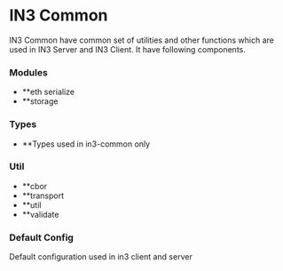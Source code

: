 # IN3 Common
IN3 Common have common set of utilities and other functions which are used in IN3 Server and IN3 Client. It have following components.

### Modules
- **eth serialize 
- **storage

### Types
- **Types used in in3-common only

### Util
- **cbor
- **transport
- **util
- **validate

### Default Config
 Default configuration used in in3 client and server

